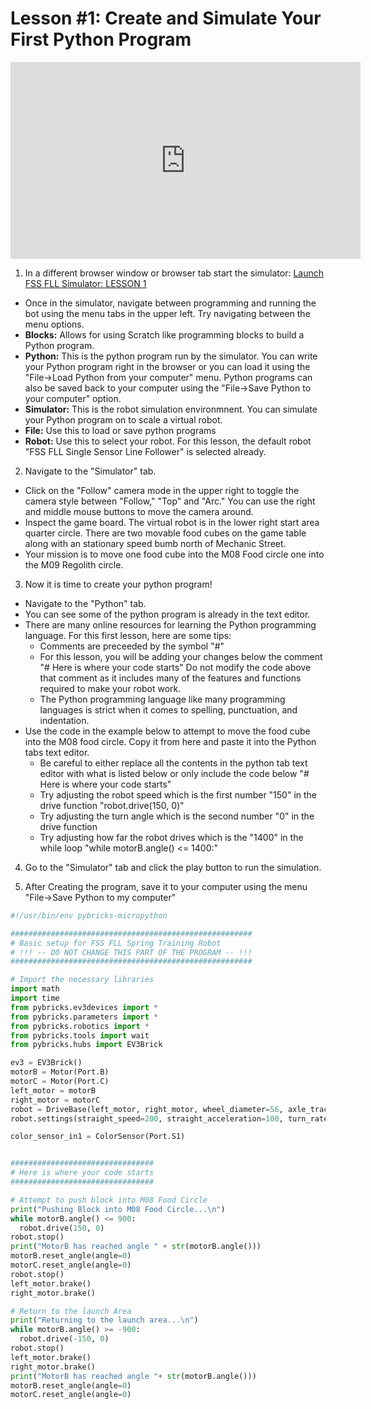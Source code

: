 # Lesson #1: Create and Simulate Your First Python Program

<p align="center">
<iframe width="560" height="315" src="https://www.youtube.com/embed/y2BogIjEfSk" title="YouTube video player" frameborder="0" allow="accelerometer; autoplay; clipboard-write; encrypted-media; gyroscope; picture-in-picture" allowfullscreen></iframe>
</p>

1. In a different browser window or browser tab start the simulator: [Launch FSS FLL Simulator: LESSON 1](https://fssfll.github.io/gears/public/index.html?worldJSON=https%3A%2F%2Ffssfll.github.io%2Ffssfll%2Flesson1%2Flesson1.json)
  * Once in the simulator, navigate between programming and running the bot using the menu tabs in the upper left.  Try navigating between the menu options.
  * **Blocks:** Allows for using Scratch like programming blocks to build a Python program.  
  * **Python:** This is the python program run by the simulator.  You can write your Python program right in the browser or you can load it using the "File->Load Python from your computer" menu.  Python programs can also be saved back to your computer using the "File->Save Python to your computer" option.
  * **Simulator:** This is the robot simulation environmnent.  You can simulate your Python program on to scale a virtual robot.
  * **File:** Use this to load or save python programs
  * **Robot:** Use this to select your robot.  For this lesson, the default robot "FSS FLL Single Sensor Line Follower" is selected already.

2. Navigate to the "Simulator" tab.  
  * Click on the "Follow" camera mode in the upper right to toggle the camera style between "Follow," "Top" and "Arc."  You can use the right and middle mouse buttons to move the camera around.
  * Inspect the game board.  The virtual robot is in the lower right start area quarter circle.  There are two movable food cubes on the game table along with an stationary speed bumb north of Mechanic Street. 
  * Your mission is to move one food cube into the M08 Food circle one into the M09 Regolith circle.
   
3. Now it is time to create your python program!
  * Navigate to the "Python" tab.
  * You can see some of the python program is already in the text editor.
  * There are many online resources for learning the Python programming language.  For this first lesson, here are some tips:
    * Comments are preceeded by the symbol "#"
    * For this lesson, you will be adding your changes below the comment "# Here is where your code starts"  Do not modify the code above that comment as it includes many of the features and functions required to make your robot work.
    * The Python programming language like many programming languages is strict when it comes to spelling, punctuation, and indentation.  
  * Use the code in the example below to attempt to move the food cube into the M08 food circle.  Copy it from here and paste it into the Python tabs text editor.
    * Be careful to either replace all the contents in the python tab text editor with what is listed below or only include the code below "# Here is where your code starts"  
    * Try adjusting the robot speed which is the first number "150" in the drive function "robot.drive(150, 0)"
    * Try adjusting the turn angle which is the second number "0" in the drive function
    * Try adjusting how far the robot drives which is the "1400" in the while loop "while motorB.angle() <= 1400:"

4. Go to the "Simulator" tab and click the play button to run the simulation.

5. After Creating the program, save it to your computer using the menu "File->Save Python to my computer"



```python
#!/usr/bin/env pybricks-micropython

######################################################
# Basic setup for FSS FLL Spring Training Robot
# !!! -- DO NOT CHANGE THIS PART OF THE PROGRAM -- !!!
######################################################

# Import the necessary libraries
import math
import time
from pybricks.ev3devices import *
from pybricks.parameters import *
from pybricks.robotics import *
from pybricks.tools import wait
from pybricks.hubs import EV3Brick

ev3 = EV3Brick()
motorB = Motor(Port.B)
motorC = Motor(Port.C)
left_motor = motorB
right_motor = motorC
robot = DriveBase(left_motor, right_motor, wheel_diameter=56, axle_track=108)
robot.settings(straight_speed=200, straight_acceleration=100, turn_rate=100)

color_sensor_in1 = ColorSensor(Port.S1)


################################
# Here is where your code starts
################################

# Attempt to push block into M08 Food Circle
print("Pushing Block into M08 Food Circle...\n")
while motorB.angle() <= 900:
  robot.drive(150, 0)
robot.stop()
print("MotorB has reached angle " + str(motorB.angle()))
motorB.reset_angle(angle=0)
motorC.reset_angle(angle=0)
robot.stop()
left_motor.brake()
right_motor.brake()

# Return to the launch Area
print("Returning to the launch area...\n")
while motorB.angle() >= -900:
  robot.drive(-150, 0)
robot.stop()
left_motor.brake()
right_motor.brake()
print("MotorB has reached angle "+ str(motorB.angle()))
motorB.reset_angle(angle=0)
motorC.reset_angle(angle=0)
```
